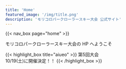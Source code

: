 ```yaml
---
title: 'Home'
featured_image: '/img/title.png'
description: 'モリコロパークローラースキー大会 公式サイト'
---
```


<!-- ここだけ殆どhtmlで書いてしまってます．．．-->

<!-- nav_boxの書き方も汚いので，新しく項目を追加したらnav_box.htmlを直接変更しないとナビゲーションができません-->

{{< nav_box page="home" >}}

モリコロパークローラースキー大会の HP へようこそ

{{< highlight_box title="aiueo" >}}
第5回大会<br>
10/19(土)に開催決定！！
{{< /highlight_box >}}

<!--

{{< image src="img/3rd_event/パラノルディックポスター.png">}}
{{< image src="img/3rd_event/パラノルディックポスター2.png">}}


<div class="cf ph3 ph5-l pv3 pv4-l f4 tc-l measure-wide lh-copy center">
    <iframe width="100%" height="315" src="https://www.youtube.com/embed/I8MAywPJSTU" title="YouTube video player" frameborder="0" allow="accelerometer; autoplay; clipboard-write; encrypted-media; gyroscope; picture-in-picture" allowfullscreen></iframe>
</div>

<p style="text-align:center">詳しくは<a href="/post/sitting_ski_2023may/">お知らせ</a>へ</p>


{{< image src="img/3rd_event/kurumaisu_tennis.png">}}



<p style="text-align:center">詳しくは<a href="/post/kurumaisu_tennis_2023may/">お知らせ</a>へ</p>

-->